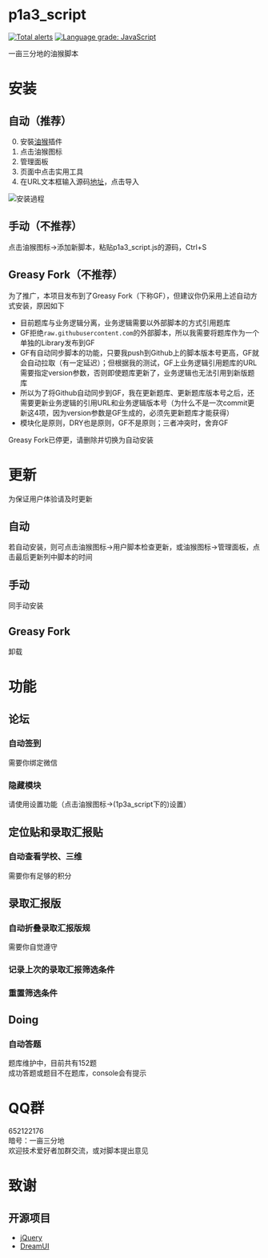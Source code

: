 # p1a3_script
[![Total alerts](https://img.shields.io/lgtm/alerts/g/eagleoflqj/p1a3_script.svg?logo=lgtm&logoWidth=18)](https://lgtm.com/projects/g/eagleoflqj/p1a3_script/alerts/)
[![Language grade: JavaScript](https://img.shields.io/lgtm/grade/javascript/g/eagleoflqj/p1a3_script.svg?logo=lgtm&logoWidth=18)](https://lgtm.com/projects/g/eagleoflqj/p1a3_script/context:javascript)
  
一亩三分地的油猴脚本
# 安装
## 自动（推荐）
0. 安裝[油猴](https://greasyfork.org/)插件
1. 点击油猴图标
2. 管理面板
3. 页面中点击实用工具
4. 在URL文本框输入源码[地址](https://raw.githubusercontent.com/eagleoflqj/p1a3_script/master/p1a3_script.js)，点击导入

![安装過程](https://user-images.githubusercontent.com/14802181/85127126-730c9e00-b261-11ea-885c-6622b760352a.png)

## 手动（不推荐）
点击油猴图标->添加新脚本，粘贴p1a3_script.js的源码，Ctrl+S
## Greasy Fork（不推荐）
为了推广，本项目发布到了Greasy Fork（下称GF），但建议你仍采用上述自动方式安装，原因如下
* 目前题库与业务逻辑分离，业务逻辑需要以外部脚本的方式引用题库
* GF拒绝`raw.githubusercontent.com`的外部脚本，所以我需要将题库作为一个单独的Library发布到GF
* GF有自动同步脚本的功能，只要我push到Github上的脚本版本号更高，GF就会自动拉取（有一定延迟）；但根据我的测试，GF上业务逻辑引用题库的URL需要指定version参数，否则即使题库更新了，业务逻辑也无法引用到新版题库
* 所以为了将Github自动同步到GF，我在更新题库、更新题库版本号之后，还需要更新业务逻辑的引用URL和业务逻辑版本号（为什么不是一次commit更新这4项，因为version参数是GF生成的，必须先更新题库才能获得）
* 模块化是原则，DRY也是原则，GF不是原则；三者冲突时，舍弃GF

Greasy Fork已停更，请删除并切换为自动安装
# 更新
为保证用户体验请及时更新
## 自动
若自动安装，则可点击油猴图标->用户脚本检查更新，或油猴图标->管理面板，点击最后更新列中脚本的时间
## 手动
同手动安装
## Greasy Fork
卸载
# 功能
## 论坛
### 自动签到
需要你绑定微信
### 隐藏模块
请使用设置功能（点击油猴图标->(1p3a_script下的)设置）
## 定位贴和录取汇报贴
### 自动查看学校、三维
需要你有足够的积分
## 录取汇报版
### 自动折叠录取汇报版规
需要你自觉遵守
### 记录上次的录取汇报筛选条件
### 重置筛选条件
## Doing
### 自动答题
题库维护中，目前共有152题  
成功答题或题目不在题库，console会有提示
# QQ群
652122176  
暗号：一亩三分地  
欢迎技术爱好者加群交流，或对脚本提出意见
# 致谢
## 开源项目
* [jQuery](https://jquery.com/)
* [DreamUI](https://dreamui.applinzi.com/)
